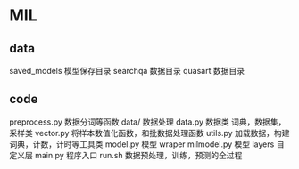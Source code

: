 # MIL
## data
saved_models   模型保存目录
searchqa       数据目录
quasart        数据目录

## code
preprocess.py   数据分词等函数
data/           数据处理
    data.py      数据类 词典，数据集，采样类
    vector.py    将样本数值化函数，和批数据处理函数
    utils.py     加载数据，构建词典，计数，计时等工具类
model.py       模型 wraper
milmodel.py    模型
layers         自定义层
main.py          程序入口
run.sh          数据预处理，训练，预测的全过程
